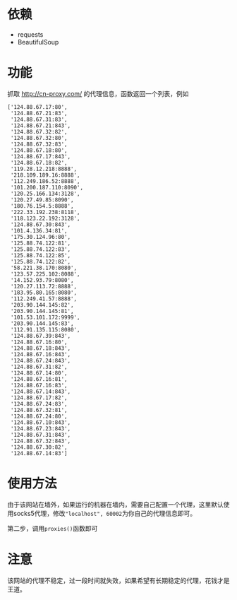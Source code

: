 # 依赖
 - requests
 - BeautifulSoup
 
# 功能
抓取
http://cn-proxy.com/
的代理信息，函数返回一个列表，例如
```
['124.88.67.17:80',
 '124.88.67.21:83',
 '124.88.67.31:83',
 '124.88.67.21:843',
 '124.88.67.32:82',
 '124.88.67.32:80',
 '124.88.67.32:83',
 '124.88.67.18:80',
 '124.88.67.17:843',
 '124.88.67.18:82',
 '119.28.12.218:8888',
 '218.109.189.16:8888',
 '112.249.186.52:8888',
 '101.200.187.110:8090',
 '120.25.166.134:3128',
 '120.27.49.85:8090',
 '180.76.154.5:8888',
 '222.33.192.238:8118',
 '118.123.22.192:3128',
 '124.88.67.30:843',
 '101.4.136.34:81',
 '175.30.124.96:80',
 '125.88.74.122:81',
 '125.88.74.122:83',
 '125.88.74.122:85',
 '125.88.74.122:82',
 '58.221.38.170:8080',
 '123.57.225.102:8088',
 '14.152.93.79:8080',
 '120.27.113.72:8888',
 '183.95.80.165:8080',
 '112.249.41.57:8888',
 '203.90.144.145:82',
 '203.90.144.145:81',
 '101.53.101.172:9999',
 '203.90.144.145:83',
 '112.91.135.115:8080',
 '124.88.67.39:843',
 '124.88.67.16:80',
 '124.88.67.18:843',
 '124.88.67.16:843',
 '124.88.67.24:843',
 '124.88.67.31:82',
 '124.88.67.14:80',
 '124.88.67.16:81',
 '124.88.67.16:83',
 '124.88.67.14:843',
 '124.88.67.17:82',
 '124.88.67.24:83',
 '124.88.67.32:81',
 '124.88.67.24:80',
 '124.88.67.10:843',
 '124.88.67.23:843',
 '124.88.67.31:843',
 '124.88.67.32:843',
 '124.88.67.30:82',
 '124.88.67.14:83']
 ```
 # 使用方法
 
 由于该网站在墙外，如果运行的机器在墙内，需要自己配置一个代理，这里默认使用socks5代理，修改`"localhost", 60002`为你自己的代理信息即可。
 
 第二步，调用`proxies()`函数即可
 
 # 注意
 
 该网站的代理不稳定，过一段时间就失效，如果希望有长期稳定的代理，花钱才是王道。
